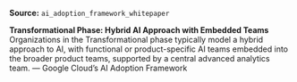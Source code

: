 **Source:** `ai_adoption_framework_whitepaper`

**Transformational Phase: Hybrid AI Approach with Embedded Teams**
Organizations in the Transformational phase typically model a hybrid approach to AI, with functional or product-specific AI teams embedded into the broader product teams, supported by a central advanced analytics team. — Google Cloud’s AI Adoption Framework
